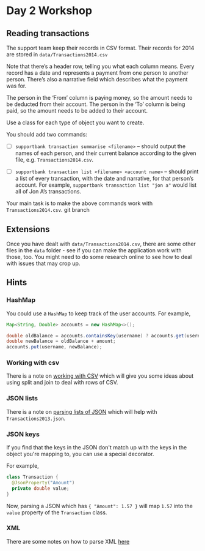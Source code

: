 # Day 2 Workshop

## Reading transactions

The support team keep their records in CSV format. Their records for 2014 are
stored in `data/Transactions2014.csv`

Note that there’s a header row, telling you what each column means. Every record
has a date and represents a payment from one person to another person. There’s
also a narrative field which describes what the payment was for.

The person in the ‘From’ column is paying money, so the amount needs to be
deducted from their account. The person in the ‘To’ column is being paid, so the
amount needs to be added to their account.

Use a class for each type of object you want to create.

You should add two commands:

- [ ] `supportbank transaction summarise <filename>` – should output the names
      of each person, and their current balance according to the given file, e.g.
      `Transactions2014.csv`.

- [ ] `supportbank transaction list <filename> <account name>` – should print a
      list of every transaction, with the date and narrative, for that person’s
      account. For example, `supportbank transaction list "jon a"` would list
      all of Jon A’s transactions.

Your main task is to make the above commands work with `Transactions2014.csv`.
git branch
## Extensions

Once you have dealt with `data/Transactions2014.csv`, there are some other files
in the `data` folder - see if you can make the application work with those, too.
You might need to do some research online to see how to deal with issues that
may crop up.

## Hints

### HashMap

You could use a `HashMap` to keep track of the user accounts. For example,

```java
Map<String, Double> accounts = new HashMap<>();

double oldBalance = accounts.containsKey(username) ? accounts.get(username) : 0.0;
double newBalance = oldBalance + amount;
accounts.put(username, newBalance);
```

### Working with csv

There is a note on
[working with CSV](https://tech-docs.corndel.com/java/file-io.html#csv) which
will give you some ideas about using split and join to deal with rows of CSV.

### JSON lists

There is a note on
[parsing lists of JSON](https://tech-docs.corndel.com/java/working-with-json.html#json-lists)
which will help with `Transactions2013.json`.

### JSON keys

If you find that the keys in the JSON don't match up with the keys in the object
you're mapping to, you can use a special decorator.

For example,

```java
class Transaction {
  @JsonProperty("Amount")
  private double value;
}
```

Now, parsing a JSON which has `{ "Amount": 1.57 }` will map `1.57` into the
`value` property of the `Transaction` class.

### XML

There are some notes on how to parse XML
[here](https://www.baeldung.com/java-xerces-dom-parsing)
